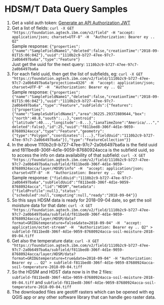 # HDSM/T Data Query Samples

1. Get a valid auth token: [Generate an API Authorization JWT](./api-tokens.md)
2. Get a list of fields: `curl -X GET "https://foundation.agtech.ibm.com/v2/field" -H "accept: application/json; charset=UTF-8" -H  "Authorization: Bearer ey .. Q2"`
</br> Sample response: `{"properties":{"name":"SampleFieldName1","deleted":false,"creationTime":"2018-09-01T15:06:04Z"},"uuid":"1110b2c9-b727-47ee-97c7-2a0b6497ba6a","type":"Feature"}`
</br> Just get the uuid for the next query: `1110b2c9-b727-47ee-97c7-2a0b6497ba6a`
3. For each field uuid, then get the list of subfields, eg: `curl -X GET "https://foundation.agtech.ibm.com/v2/field/1110b2c9-b727-47ee-97c7-2a0b6497ba6a?projection=4326" -H  "accept: application/json; charset=UTF-8" -H  "Authorization: Bearer ey .. Q2"`
</br> Sample response:
`{"properties":{"name":"SampleFieldName1","deleted":false,"creationTime":"2018-09-01T15:06:04Z"},"uuid":"1110b2c9-b727-47ee-97c7-2a0b6497ba6a","type":"Feature","subFields":{"features":[{"properties":{"name":"SampleSubFieldName1","area":36225.29372889644,"box":{"north":40.8,"south":...},"centroid":{"latitude":40...,"longitude":-8...},"ianaTimeZone":"America/...","deleted":false},"id":25,"uuid":"f811bed8-306f-4d1e-9059-87680924acca","type":"Feature","geometry":{"type":"Polygon","coordinates":[...},"fieldUuid":"1110b2c9-b727-47ee-97c7-2a0b6497ba6a"}],"type":"FeatureCollection"}}`
4. In the above 1110b2c9-b727-47ee-97c7-2a0b6497ba6a is the field uuid and f811bed8-306f-4d1e-9059-87680924acca is the subfield uuid, so to access the info on data availability of that subfield: `curl -X GET "https://foundation.agtech.ibm.com/v2/field/1110b2c9-b727-47ee-97c7-2a0b6497ba6a/subfield/f811bed8-306f-4d1e-9059-87680924acca/layer/HDSM/info" -H  "accept: application/json; charset=UTF-8" -H  "Authorization: Bearer ey .. Q2"`
</br> Sample response: `{"fieldUuid":"1110b2c9-b727-47ee-97c7-2a0b6497ba6a","subFieldUuid":"f811bed8-306f-4d1e-9059-87680924acca","lid":"HDSM","metadata":{"fieldProfile":null},"status":{"scheduled":null,"computing":null,"ready":"2018-09-04"}}`
5. So this says HDSM data is ready for 2018-09-04 date, so get the soil moisture data for that date: `curl -X GET "https://foundation.agtech.ibm.com/v2/field/1110b2c9-b727-47ee-97c7-2a0b6497ba6a/subfield/f811bed8-306f-4d1e-9059-87680924acca/layer/HDSM/data?format=GRID&temperature=false&date=2018-09-04" -H  "accept: application/octet-stream" -H  "Authorization: Bearer ey .. Q2" > subfield-f811bed8-306f-4d1e-9059-87680924acca-soil-moisture-2018-09-04.tiff`
6. Get also the temperature data: `curl -X GET "https://foundation.agtech.ibm.com/v2/field/1110b2c9-b727-47ee-97c7-2a0b6497ba6a/subfield/f811bed8-306f-4d1e-9059-87680924acca/layer/HDSM/data?format=GRID&temperature=true&date=2018-09-04" -H "Authorization: Bearer ey .. Q2" > subfield-f811bed8-306f-4d1e-9059-87680924acca-soil-temperature-2018-09-04.tiff`
7. So the HDSM and HDST data now is in the 2 files:</br>
`subfield-f811bed8-306f-4d1e-9059-87680924acca-soil-moisture-2018-09-04.tiff` and `subfield-f811bed8-306f-4d1e-9059-87680924acca-soil-temperature-2018-09-04.tiff`
8. The downloaded files are geotiff rasters which can be opened with eg QGIS app or any other software library that can handle geo raster data.
